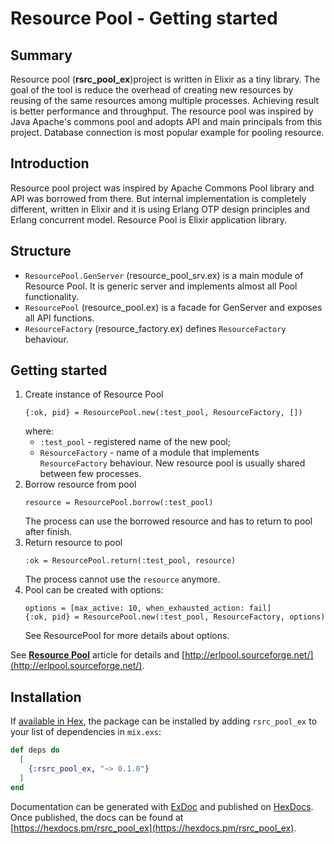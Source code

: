 # Resource Pool - Getting started 
## Summary
Resource pool (**rsrc_pool_ex**)project is written in Elixir as a tiny library. The goal of the tool is reduce the overhead of creating new resources by reusing of the same resources among multiple processes. Achieving result is better performance and throughput. The resource pool was inspired by Java Apache's commons pool and adopts API and main principals from this project. Database connection is most popular example for pooling resource.

## Introduction
Resource pool project was inspired by Apache Commons Pool library and API was borrowed from there. But internal 
implementation is completely different, written in Elixir and it is using Erlang OTP design principles and Erlang concurrent model. Resource Pool is Elixir application library.   

## Structure
  - `ResourcePool.GenServer` (resource_pool_srv.ex) is a main module of Resource Pool. It is generic server and implements 
    almost all Pool functionality.
  - `ResourcePool` (resource_pool.ex) is a facade for GenServer and exposes all API functions.
  - `ResourceFactory` (resource_factory.ex) defines `ResourceFactory` behaviour.

## Getting started
  1. Create instance of Resource Pool
     ```
     {:ok, pid} = ResourcePool.new(:test_pool, ResourceFactory, [])
     ```
     where: 
       - `:test_pool` - registered name of the new pool;
       - `ResourceFactory` - name of a module that implements `ResourceFactory` behaviour.
     New resource pool is usually shared between few processes.  
  2. Borrow resource from pool
     ```
     resource = ResourcePool.borrow(:test_pool)
     ```
     The process can use the borrowed resource and has to return to pool after finish. 
  3. Return resource to pool
     ```
     :ok = ResourcePool.return(:test_pool, resource)
     ```
     The process cannot use the `resource` anymore.
  4. Pool can be created with options:
     ```
     options = [max_active: 10, when_exhausted_action: fail]
     {:ok, pid} = ResourcePool.new(:test_pool, ResourceFactory, options)
     ``` 
     See ResourcePool for more details about options.

See [**Resource Pool**](README_1.md) article for details and [http://erlpool.sourceforge.net/](http://erlpool.sourceforge.net/).

## Installation

If [available in Hex](https://hex.pm/docs/publish), the package can be installed
by adding `rsrc_pool_ex` to your list of dependencies in `mix.exs`:

```elixir
def deps do
  [
    {:rsrc_pool_ex, "~> 0.1.0"}
  ]
end
```

Documentation can be generated with [ExDoc](https://github.com/elixir-lang/ex_doc)
and published on [HexDocs](https://hexdocs.pm). Once published, the docs can
be found at [https://hexdocs.pm/rsrc_pool_ex](https://hexdocs.pm/rsrc_pool_ex).

